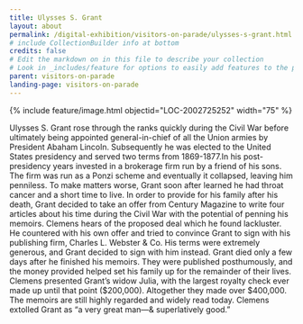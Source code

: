 ```yaml
---
title: Ulysses S. Grant
layout: about
permalink: /digital-exhibition/visitors-on-parade/ulysses-s-grant.html
# include CollectionBuilder info at bottom
credits: false
# Edit the markdown on in this file to describe your collection
# Look in _includes/feature for options to easily add features to the page
parent: visitors-on-parade
landing-page: visitors-on-parade
---
```


{% include feature/image.html objectid="LOC-2002725252" width="75" %}

Ulysses S. Grant rose through the ranks quickly during the Civil War before ultimately being appointed general-in-chief of all the Union armies by President Abaham Lincoln. Subsequently he was elected to the United States presidency and served two terms from 1869-1877.In his post-presidency years invested in a brokerage firm run by a friend of his sons. The firm was run as a Ponzi scheme and eventually it collapsed, leaving him penniless. To make matters worse, Grant soon after learned he had throat cancer and a short time to live. In order to provide for his family after his death, Grant decided to take an offer from Century Magazine to write four articles about his time during the Civil War with the potential of penning his memoirs. Clemens hears of the proposed deal which he found lackluster. He countered with his own offer and tried to convince Grant to sign with his publishing firm, Charles L. Webster & Co. His terms were extremely generous, and Grant decided to sign with him instead. Grant died only a few days after he finished his memoirs. They were published posthumously, and the money provided helped set his family up for the remainder of their lives. Clemens presented Grant’s widow Julia, with the largest royalty check ever made up until that point ($200,000). Altogether they made over $400,000. The memoirs are still highly regarded and widely read today. Clemens extolled Grant as “a very great man—& superlatively good.”